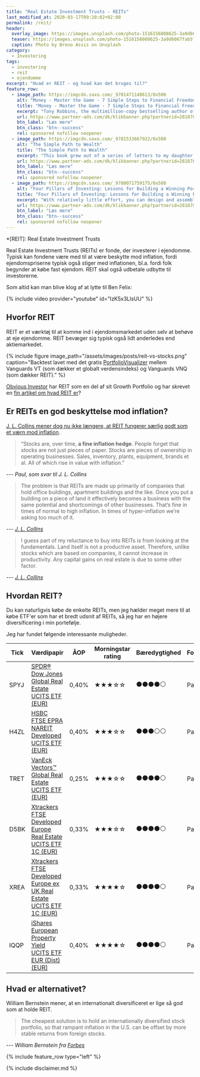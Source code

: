 ```yaml
---
title: "Real Estate Investment Trusts - REITs"
last_modified_at: 2020-03-17T09:20:02+02:00
permalink: /reit/
header:
  overlay_image: https://images.unsplash.com/photo-1516156008625-3a9d6067fab5?ixlib=rb-1.2.1&ixid=eyJhcHBfaWQiOjEyMDd9&auto=format&fit=crop&h=600&w=1200&q=10
  teaser: https://images.unsplash.com/photo-1516156008625-3a9d6067fab5?ixlib=rb-1.2.1&ixid=eyJhcHBfaWQiOjEyMDd9&auto=format&fit=crop&h=300&w=400&q=10
  caption: Photo by Breno Assis on Unsplash
category:
  - Investering
tags:
  - investering
  - reit
  - ejendomme
excerpt: "Hvad er REIT - og hvad kan det bruges til?"
feature_row:
  - image_path: https://imgcdn.saxo.com/_9781471148613/0x500
    alt: "Money - Master the Game - 7 Simple Steps to Financial Freedom"
    title: "Money - Master the Game - 7 Simple Steps to Financial Freedom"
    excerpt: "Tony Robbins, the multimillion-copy bestselling author of Awaken the Giant Within and Unlimited Power has created a 7-step blueprint for securing financial freedom. Based on extensive research and one-on-one interviews with more than 50 of the most legendary financial experts in the world - from Carl Icahn, to Warren Buffett, to Jack Bogle and Steve Forbes."
    url: https://www.partner-ads.com/dk/klikbanner.php?partnerid=28187&bannerid=43264&htmlurl=https://www.saxo.com/dk/money-master-the-game_tony-robbins_paperback_9781471148613
    btn_label: "Læs mere"
    btn_class: "btn--success"
    rel: sponsored nofollow noopener
  - image_path: https://imgcdn.saxo.com/_9781533667922/0x500
    alt: "The Simple Path to Wealth"
    title: "The Simple Path to Wealth"
    excerpt: "This book grew out of a series of letters to my daughter concerning various things-mostly about money and investing-she was not yet quite ready to hear. Since money is the single most powerful tool we have for navigating this complex world we've created, understanding it is critical."
    url: https://www.partner-ads.com/dk/klikbanner.php?partnerid=28187&bannerid=43264&htmlurl=https://www.saxo.com/dk/the-simple-path-to-wealth_j-l-collins_paperback_9781533667922
    btn_label: "Læs mere"
    btn_class: "btn--success"
    rel: sponsored nofollow noopener
  - image_path: https://imgcdn.saxo.com/_9780071759175/0x500
    alt: "Four Pillars of Investing: Lessons for Building a Winning Portfolio"
    title: "Four Pillars of Investing: Lessons for Building a Winning Portfolio"
    excerpt: "With relatively little effort, you can design and assemble an investment portfolio that, because of its wide diversification and minimal expenses, will prove superior to the most professionally managed accounts. Great intelligence and good luck are not required. William Bernstein s commonsense approach to portfolio construction has served investors well during the past turbulent decade and it s what made The Four Pillars of Investing an instant classic when it was first published nearly a decade ago."
    url: https://www.partner-ads.com/dk/klikbanner.php?partnerid=28187&bannerid=43264&htmlurl=https://www.saxo.com/dk/four-pillars-of-investing-lessons-for-building-a-winning-portfolio_william-j-bernstein_epub_9780071759175
    btn_label: "Læs mere"
    btn_class: "btn--success"
    rel: sponsored nofollow noopener
---
```


*[REIT]: Real Estate Investment Trusts

Real Estate Investment Trusts (REITs) er fonde, der investerer i ejendomme. Typisk kan fondene være med til at være beskytte mod inflation, fordi ejendomspriserne typisk også stiger med inflationen, bl.a. fordi folk begynder at købe fast ejendom. REIT skal også udbetale udbytte til investorerne.

Som altid kan man blive klog af at lytte til Ben Felix:

{% include video provider="youtube" id="IzK5x3LlsUU" %} 

## Hvorfor REIT

REIT er et værktøj til at komme ind i ejendomsmarkedet uden selv at behøve at eje ejendomme. 
REIT bevæger sig typisk også lidt anderledes end aktiemarkedet.

{% include figure image_path="/assets/images/posts/reit-vs-stocks.png" caption="Backtest lavet med det gratis [PortfolioVisualizer](https://www.portfoliovisualizer.com/) mellem Vanguards VT (som dækker et globalt verdensindeks) og Vanguards VNQ (som dækker REIT)." %}

[Obvious Investor](https://obviousinvestor.com/my-investments/growth-portfolio/reits/) har REIT som en del af sit Growth Portfolio og har skrevet en [fin artikel om hvad REIT er](https://obviousinvestor.com/my-investments/growth-portfolio/reits/)?

## Er REITs en god beskyttelse mod inflation?

[J. L. Collins mener dog nu ikke længere, at REIT fungerer særlig godt som et værn mod inflation](https://jlcollinsnh.com/2014/05/27/stocks-part-xxii-stepping-away-from-reits/). 

> “Stocks are, over time, **a fine inflation hedge**. People forget that stocks are not just pieces of paper.  Stocks are pieces of ownership in operating businesses. Sales, inventory, plants, equipment, brands et al.  All of which rise in value with inflation.”

--- <cite>Paul, som svar til J. L. Collins</cite>

> The problem is that REITs are made up primarily of companies that hold office buildings, apartment buildings and the like. Once you put a building on a piece of land it effectively becomes a business with the same potential and shortcomings of other businesses. That’s fine in times of normal to high inflation. In times of hyper-inflation we’re asking too much of it.

--- <cite>[J. L. Collins](https://jlcollinsnh.com/2014/05/27/stocks-part-xxii-stepping-away-from-reits/)</cite>
 
> I guess part of my reluctance to buy into REITs is from looking at the fundamentals. Land itself is not a productive asset. Therefore, unlike stocks which are based on companies, it cannot increase in productivity. Any capital gains on real estate is due to some other factor.

--- <cite>[J. L. Collins](https://jlcollinsnh.com/2014/05/27/stocks-part-xxii-stepping-away-from-reits/)</cite>

## Hvordan REIT?

Du kan naturligvis købe de enkelte REITs, men jeg hælder meget mere til at købe ETF'er som har et bredt udsnit af REITs, så jeg har en højere diversificering i min portefølje.

Jeg har fundet følgende interessante muligheder.

| Tick | Værdipapir                                                                                                                                     | ÅOP   | Morningstar rating                       | Bæredygtighed                            | Forvaltning |
|------|------------------------------------------------------------------------------------------------------------------------------------------------|-------|------------------------------------------|------------------------------------------|-------------|
| SPYJ | [SPDR® Dow Jones Global Real Estate UCITS ETF (EUR)](https://www.morningstar.dk/dk/etf/snapshot/snapshot.aspx?id=0P0000X9H8)                   | 0,40% | &#x2605;&#x2605;&#x2605;&#x2606;&#x2606; | &#x26AB;&#x26AB;&#x26AB;&#x26AB;&#x26AA; | Passiv      |
| H4ZL | [HSBC FTSE EPRA NAREIT Developed UCITS ETF (EUR)](https://www.morningstar.dk/dk/etf/snapshot/snapshot.aspx?id=0P00010310)                      | 0,40% | &#x2605;&#x2605;&#x2605;&#x2606;&#x2606; | &#x26AB;&#x26AB;&#x26AB;&#x26AA;&#x26AA; | Passiv      |
| TRET | [VanEck Vectors™ Global Real Estate UCITS ETF (EUR)](https://www.morningstar.dk/dk/etf/snapshot/snapshot.aspx?id=0P0001FAGW)                   | 0,25% | &#x2605;&#x2605;&#x2605;&#x2606;&#x2606; | &#x26AB;&#x26AB;&#x26AB;&#x26AB;&#x26AA; | Passiv      |
| D5BK | [Xtrackers FTSE Developed Europe Real Estate UCITS ETF 1C (EUR)](https://www.morningstar.dk/dk/etf/snapshot/snapshot.aspx?id=0P0000OO7X)       | 0,33% | &#x2605;&#x2605;&#x2605;&#x2606;&#x2606; | &#x26AB;&#x26AB;&#x26AB;&#x26AB;&#x26AA; | Passiv      |
| XREA | [Xtrackers FTSE Developed Europe ex UK Real Estate UCITS ETF 1C (EUR)](https://www.morningstar.dk/dk/etf/snapshot/snapshot.aspx?id=0P00014B9L) | 0,33% | &#x2605;&#x2605;&#x2605;&#x2605;&#x2606; | &#x26AB;&#x26AB;&#x26AB;&#x26AB;&#x26AA; | Passiv      |
| IQQP | [iShares European Property Yield UCITS ETF EUR (Dist) (EUR)](http://www.morningstar.dk/dk/etf/snapshot/snapshot.aspx?id=0P0000MEI4)            | 0,40% | &#x2605;&#x2605;&#x2605;&#x2605;&#x2606; | &#x26AB;&#x26AB;&#x26AB;&#x26AB;&#x26AA; | Passiv      |

## Hvad er alternativet?

William Bernstein mener, at en internationalt diversificeret er lige så god som at holde REIT.

> The cheapest solution is to hold an internationally diversified stock portfolio, so that rampant inflation in the U.S. can be offset by more stable returns from foreign stocks.

--- <cite>William Bernstein fra [Forbes](https://www.forbes.com/sites/phildemuth/2013/09/03/essential-reading-deep-risk-by-william-bernstein-plus-q-a-with-author/)</cite>
 
{% include feature_row type="left" %}

{% include disclaimer.md %}
